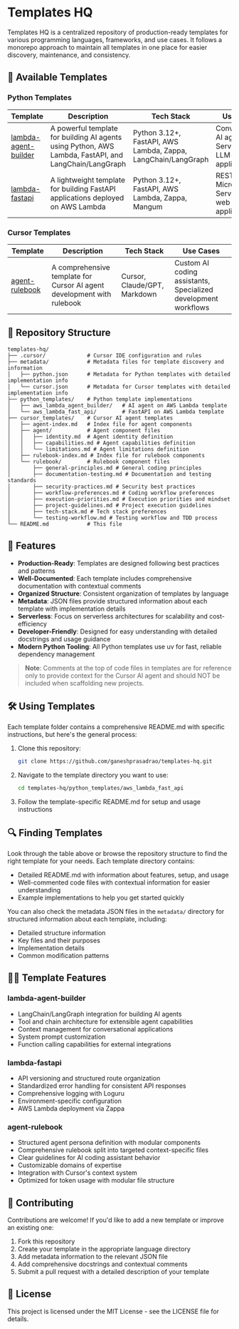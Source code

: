 # Templates HQ

Templates HQ is a centralized repository of production-ready templates for various programming languages, frameworks, and use cases. It follows a monorepo approach to maintain all templates in one place for easier discovery, maintenance, and consistency.

## 🚀 Available Templates

### Python Templates

| Template                                                           | Description                                                                                           | Tech Stack                                                    | Use Cases                                                     |
| ------------------------------------------------------------------ | ----------------------------------------------------------------------------------------------------- | ------------------------------------------------------------- | ------------------------------------------------------------- |
| [lambda-agent-builder](python_templates/aws_lambda_agent_builder/) | A powerful template for building AI agents using Python, AWS Lambda, FastAPI, and LangChain/LangGraph | Python 3.12+, FastAPI, AWS Lambda, Zappa, LangChain/LangGraph | Conversational AI agents, Serverless LLM-powered applications |
| [lambda-fastapi](python_templates/aws_lambda_fast_api/)            | A lightweight template for building FastAPI applications deployed on AWS Lambda                       | Python 3.12+, FastAPI, AWS Lambda, Zappa, Mangum              | RESTful APIs, Microservices, Serverless web applications      |

### Cursor Templates

| Template                            | Description                                                            | Tech Stack                   | Use Cases                                                      |
| ----------------------------------- | ---------------------------------------------------------------------- | ---------------------------- | -------------------------------------------------------------- |
| [agent-rulebook](cursor_templates/) | A comprehensive template for Cursor AI agent development with rulebook | Cursor, Claude/GPT, Markdown | Custom AI coding assistants, Specialized development workflows |

## 📂 Repository Structure

```
templates-hq/
├── .cursor/             # Cursor IDE configuration and rules
├── metadata/            # Metadata files for template discovery and information
│   ├── python.json      # Metadata for Python templates with detailed implementation info
│   └── cursor.json      # Metadata for Cursor templates with detailed implementation info
├── python_templates/    # Python template implementations
│   ├── aws_lambda_agent_builder/   # AI agent on AWS Lambda template
│   └── aws_lambda_fast_api/        # FastAPI on AWS Lambda template
├── cursor_templates/    # Cursor AI agent templates
│   ├── agent-index.md   # Index file for agent components
│   ├── agent/           # Agent component files
│   │   ├── identity.md  # Agent identity definition
│   │   ├── capabilities.md # Agent capabilities definition
│   │   └── limitations.md # Agent limitations definition
│   ├── rulebook-index.md # Index file for rulebook components
│   └── rulebook/        # Rulebook component files
│       ├── general-principles.md # General coding principles
│       ├── documentation-testing.md # Documentation and testing standards
│       ├── security-practices.md # Security best practices
│       ├── workflow-preferences.md # Coding workflow preferences
│       ├── execution-priorities.md # Execution priorities and mindset
│       ├── project-guidelines.md # Project execution guidelines
│       ├── tech-stack.md # Tech stack preferences
│       └── testing-workflow.md # Testing workflow and TDD process
└── README.md            # This file
```

## 🧩 Features

- **Production-Ready**: Templates are designed following best practices and patterns
- **Well-Documented**: Each template includes comprehensive documentation with contextual comments
- **Organized Structure**: Consistent organization of templates by language
- **Metadata**: JSON files provide structured information about each template with implementation details
- **Serverless**: Focus on serverless architectures for scalability and cost-efficiency
- **Developer-Friendly**: Designed for easy understanding with detailed docstrings and usage guidance
- **Modern Python Tooling**: All Python templates use uv for fast, reliable dependency management

> **Note**: Comments at the top of code files in templates are for reference only to provide context for the Cursor AI agent and should NOT be included when scaffolding new projects.

## 🛠️ Using Templates

Each template folder contains a comprehensive README.md with specific instructions, but here's the general process:

1. Clone this repository:

   ```bash
   git clone https://github.com/ganeshprasadrao/templates-hq.git
   ```

2. Navigate to the template directory you want to use:

   ```bash
   cd templates-hq/python_templates/aws_lambda_fast_api
   ```

3. Follow the template-specific README.md for setup and usage instructions

## 🔍 Finding Templates

Look through the table above or browse the repository structure to find the right template for your needs. Each template directory contains:

- Detailed README.md with information about features, setup, and usage
- Well-commented code files with contextual information for easier understanding
- Example implementations to help you get started quickly

You can also check the metadata JSON files in the `metadata/` directory for structured information about each template, including:

- Detailed structure information
- Key files and their purposes
- Implementation details
- Common modification patterns

## 👨‍💻 Template Features

### lambda-agent-builder

- LangChain/LangGraph integration for building AI agents
- Tool and chain architecture for extensible agent capabilities
- Context management for conversational applications
- System prompt customization
- Function calling capabilities for external integrations

### lambda-fastapi

- API versioning and structured route organization
- Standardized error handling for consistent API responses
- Comprehensive logging with Loguru
- Environment-specific configuration
- AWS Lambda deployment via Zappa

### agent-rulebook

- Structured agent persona definition with modular components
- Comprehensive rulebook split into targeted context-specific files
- Clear guidelines for AI coding assistant behavior
- Customizable domains of expertise
- Integration with Cursor's context system
- Optimized for token usage with modular file structure

## 🤝 Contributing

Contributions are welcome! If you'd like to add a new template or improve an existing one:

1. Fork this repository
2. Create your template in the appropriate language directory
3. Add metadata information to the relevant JSON file
4. Add comprehensive docstrings and contextual comments
5. Submit a pull request with a detailed description of your template

## 📄 License

This project is licensed under the MIT License - see the LICENSE file for details.
